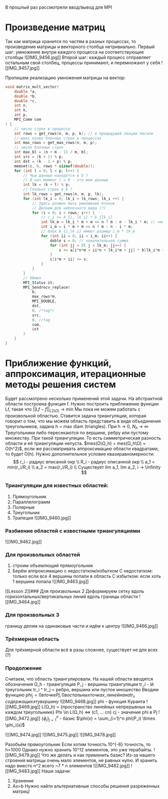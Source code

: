 В прошлый раз рассмотрели ввод/вывод для MPI

# Произведение матриц
Так как матрица хранится по частям в разных процессах, то произведение матрицы и векторного столбца нетривиально.
Первый шаг: умножение внутри каждого процесса на соответствующие столбцы
![[IMG_9456.jpg]]
Второй шаг: каждый процесс отправляет остальным свой столбец, процессы принимают, и перемножают у себя
![[IMG_9457.jpg]]

Пропишем реализацию умножения матрицы на вектор:
```cpp
void matrix_mult_vector(
	double *a,
	double *b,
	double *c,
	int n,
	int k,
	int p,
	MPI_Comm com
) {
	// число строк в процессе
	int rows = get_rows(n, m, p, k); // в предыдущей лекции писали
	// макс колво блочных строк в процессах
	int max_rows = get_max_rows(n, m, p);
	// число блочных строк
	int max_bl = (n + m - 1) / m, bl;
	int src = (k + 1) % p;
	int dst = (k - 1 + p) % p;
	memset(c, 0, rows * sizeof(double));
	for (int l = 0; l < p; l++) {
		// Чьи данные находятся в b ?
		// В нач момент l = 0 - это мои данные
		int lk = (k + l) % p;
		// Сколько строк в b ?
		int lk_rows = get_rows(n, m, p, lk);
		for (int lk_i = 0; lk_i < lk_rows; lk_i ++) {
			// Здесь должно быть умножение блоков
			// Делаем для неблочного вида (?)
			for (i = 0; i < rows; i++) {
				// c_i += A_{i, lk_i} * b_{lk_i}
				int lk_m = lk_i * m + m <= n ? m : n - lk_i * m; // число строк
				int i_m = i * m + m <= n ? m : n - i * m;
				// блок A_{i,lk_i} имеет размер i_m * lk_m
				for (int ii = 0; ii < i_m; ii++) {
					doble s = 0; // накопительная сумма
					for (int jj = 0l j < lk_m; jj++) {
						s += a[i*n*m + ii*n + lk_i*m + jj] * b[lk_i*m + jj];
					}
					c[i*m + ii] += s;
				}
			}
		}
		// Обмен
		MPI_Status st;
		MPI_Sendrecv_replace(
			b,
			max_rows*m,
			MPI_DOUBLE,
			dst,
			0, /*tag*/
			src,
			0, //tag
			com,
			&st	
		)
	}
}
```

# Приближение функций, аппроксимация, итерационные методы решения систем
Будет рассмотрено несколько применений этой задачи. 
На абстрактной области построена функция f. Нужно построить приближение функции Lf, такая что $||Lf - f||_{L2(Ω)}$ -> min
Мы пока не можем работать с произвольной областью. Ставится задача триангуляции, которая говорит о том, что мы можем область представить в виде объединения треугольников, задана h = max diam (triangles). При h -> 0, $N_h$ -> $\infty$ 
Треугольники либо пересекаются по вершине, ребру или пустому множеству. При такой триангуляции. То есть симметрическая разность области и её триангуляции непуста. $mes(Ω\Ω_h) + mes(Ω_h\Ω) = O(h^2)$, если же рассматривать аппроксимацию области квадратами, то будет O(h). Нужно дополнительное условие квазиравномерности: 
$$
r_i - радиус вписаной окр \\
R_i - радиус описанной окр \\
a_1 = min(r_i/R_i) \\
a_2 = max(r_i/R_i) \\
Существует lim a_1, lim a_2, i -> \infinity
$$

### Триангуляции для известных областей:
1) Прямоугольник
2) Параллелограмм
3) Полярные
4) Треугольник
5) Трапеция
![[IMG_9460.jpg]]

### Разбиение областей с известными триангуляциями

![[IMG_9462.jpg]]
### Для произвольных областей

1) строим объемлющий прямоугольник
2) Берём аппроксимацию с недостатком/избытком 
С недостатком: только если все 4 вершины попали в область
С избытком: если хоть 1 вершина попала
![[IMG_9463.jpg]]

[[Lesson 2]]### Для произвольных 2
Деформируем сетку вдоль горизонтальных/вертикальных линий вдоль границы области
![[IMG_9464.jpg]]

### Для произвольных 3
границу делим на одинаковые части и идём к центру
![[IMG_9466.jpg]]

### Трёхмерная область
Для трёхмерной области всё в разы сложнее, существует не для всех (?)

### Продолжение
Считаем, что область триангулировали. На нашей области вводятся обозначения
Ω_h - триангуляция
P_j - вершины триангуляции
tr_i - iй треугольник
tr_i ^ tr_j = ребро, вершина или пустое мношество
Вводим функцию $phi_j = 0 в точке Pj, 0 в остальных точках, линейна на tr_i, содержащих эту вершину$
![[IMG_9468.jpg]]
phi - функция Куранта
![[IMG_9469.jpg]]
L(Ω_h) = {пространство линейных непрерывных на каждом треугольнике}
Phi \in L(Ω_h) <=> (c1, ... cn)
cj - значение phi в Pj
![[IMG_9472.jpg]]
$\{ \phi_j \}_{j=1}^n$ - базис
$\phi(x) = \sum_{i=1}^n phi(P_i) \times \phi_i(x)$

![[IMG_9474.jpg]]
![[IMG_9475.jpg]]
![[IMG_9478.jpg]]

Разобьём прямоугольник
Если хотим точность 10^{-6} точность, то h=1000
Однако нужно хранить 10^12 элементов, это уже терабайты.
![[IMG_9479.jpg]]
Что же делать и как применить базис?
Из-за нашего строения матрицы очень мало элементов, не равных нулю. И хранить надо вместо n^2 всего ~7 * n элементов
![[IMG_9482.jpg]]
![[IMG_9483.jpg]]
Наши задачи:
1) Хранение
2) Ax=b
Нужно найти альтернативные способы решения разреженных матриц!